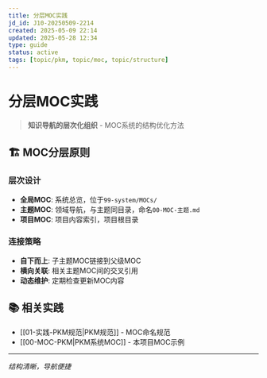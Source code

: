 ```yaml
---
title: 分层MOC实践
jd_id: J10-20250509-2214
created: 2025-05-09 22:14
updated: 2025-05-28 12:34
type: guide
status: active
tags: [topic/pkm, topic/moc, topic/structure]
---
```


# 分层MOC实践

> **知识导航的层次化组织** - MOC系统的结构优化方法

## 🏗️ MOC分层原则

### 层次设计
- **全局MOC**: 系统总览，位于`99-system/MOCs/`
- **主题MOC**: 领域导航，与主题同目录，命名`00-MOC-主题.md`
- **项目MOC**: 项目内容索引，项目根目录

### 连接策略
- **自下而上**: 子主题MOC链接到父级MOC
- **横向关联**: 相关主题MOC间的交叉引用
- **动态维护**: 定期检查更新MOC内容

## 📚 相关实践

- [[01-实践-PKM规范|PKM规范]] - MOC命名规范
- [[00-MOC-PKM|PKM系统MOC]] - 本项目MOC示例

---
*结构清晰，导航便捷*
